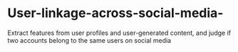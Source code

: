 # User-linkage-across-social-media-
Extract features from user profiles and user-generated content, and judge if two accounts belong to the same users on social media
